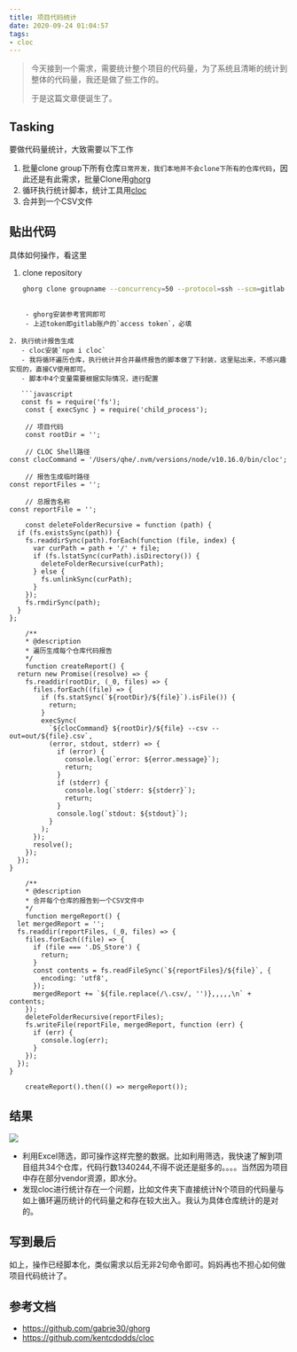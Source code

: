 ```yaml
---
title: 项目代码统计
date: 2020-09-24 01:04:57
tags:
- cloc
---
```

> 今天接到一个需求，需要统计整个项目的代码量，为了系统且清晰的统计到整体的代码量，我还是做了些工作的。
> 
> 于是这篇文章便诞生了。

## Tasking
要做代码量统计，大致需要以下工作

1. 批量clone group下所有仓库`日常开发，我们本地并不会clone下所有的仓库代码`，因此还是有此需求，批量Clone用[ghorg](https://github.com/gabrie30/ghorg)
2. 循环执行统计脚本，统计工具用[cloc](https://github.com/kentcdodds/cloc)
3. 合并到一个CSV文件

## 贴出代码

具体如何操作，看这里

1. clone repository

	```sh
	ghorg clone groupname --concurrency=50 --protocol=ssh --scm=gitlab --base-url=https://gitlab.com --token=CP-SevCew54pjq_JnuDb
```

	- ghorg安装参考官网即可
	- 上述token即gitlab账户的`access token`，必填

2. 执行统计报告生成
   - cloc安装`npm i cloc`
   - 我将循环遍历仓库，执行统计并合并最终报告的脚本做了下封装，这里贴出来，不感兴趣实现的，直接CV使用即可。
   - 脚本中4个变量需要根据实际情况，进行配置
   
   ```javascript
   const fs = require('fs');
    const { execSync } = require('child_process');

	// 项目代码
	const rootDir = '';

	// CLOC Shell路径
const clocCommand = '/Users/qhe/.nvm/versions/node/v10.16.0/bin/cloc';

	// 报告生成临时路径
const reportFiles = '';

	// 总报告名称
const reportFile = '';

	const deleteFolderRecursive = function (path) {
  if (fs.existsSync(path)) {
    fs.readdirSync(path).forEach(function (file, index) {
      var curPath = path + '/' + file;
      if (fs.lstatSync(curPath).isDirectory()) {
        deleteFolderRecursive(curPath);
      } else {
        fs.unlinkSync(curPath);
      }
    });
    fs.rmdirSync(path);
  }
};

	/**
 	* @description
 	* 遍历生成每个仓库代码报告
 	*/
	function createReport() {
  return new Promise((resolve) => {
    fs.readdir(rootDir, (_0, files) => {
      files.forEach((file) => {
        if (fs.statSync(`${rootDir}/${file}`).isFile()) {
          return;
        }
        execSync(
          `${clocCommand} ${rootDir}/${file} --csv --out=out/${file}.csv`,
          (error, stdout, stderr) => {
            if (error) {
              console.log(`error: ${error.message}`);
              return;
            }
            if (stderr) {
              console.log(`stderr: ${stderr}`);
              return;
            }
            console.log(`stdout: ${stdout}`);
          }
        );
      });
      resolve();
    });
  });
}

	/**
 	* @description
 	* 合并每个仓库的报告到一个CSV文件中
 	*/
	function mergeReport() {
  let mergedReport = '';
  fs.readdir(reportFiles, (_0, files) => {
    files.forEach((file) => {
      if (file === '.DS_Store') {
        return;
      }
      const contents = fs.readFileSync(`${reportFiles}/${file}`, {
        encoding: 'utf8',
      });
      mergedReport += `${file.replace(/\.csv/, '')},,,,,\n` + contents;
    });
    deleteFolderRecursive(reportFiles);
    fs.writeFile(reportFile, mergedReport, function (err) {
      if (err) {
        console.log(err);
      }
    });
  });
}

	createReport().then(() => mergeReport());

   ```
## 结果

![](https://static.1991421.cn/2020/2020-09-24-011351.jpeg)

- 利用Excel筛选，即可操作这样完整的数据。比如利用筛选，我快速了解到项目组共34个仓库，代码行数1340244,不得不说还是挺多的。。。。当然因为项目中存在部分vendor资源，即水分。
- 发现cloc进行统计存在一个问题，比如文件夹下直接统计N个项目的代码量与如上循环遍历统计的代码量之和存在较大出入。我认为具体仓库统计的是对的。


## 写到最后

 如上，操作已经脚本化，类似需求以后无非2句命令即可。妈妈再也不担心如何做项目代码统计了。

## 参考文档
- https://github.com/gabrie30/ghorg
- https://github.com/kentcdodds/cloc